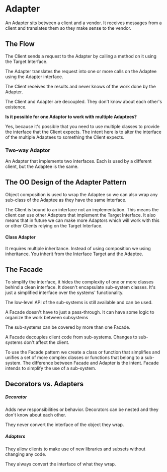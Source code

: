 # Adapter

An Adapter sits between a client and a vendor. It receives messages from a client and translates them so they make sense to the vendor.

## The Flow

The Client sends a request to the Adapter by calling a method on it using the Target Interface.

The Adapter translates the request into one or more calls on the Adaptee using the Adapter interface.

The Client receives the results and never knows of the work done by the Adapter.

The Client and Adapter are decoupled. They don't know about each other's existence.

**Is it possible for one Adaptor to work with multiple Adaptees?**

Yes, because it's possible that you need to use multiple classes to provide the interface that the Client expects. The intent here is to alter the interface of the multiple Adaptees to something the Client expects.

### Two-way Adaptor

An Adapter that implements two interfaces. Each is used by a different client, but the Adaptee is the same.

## The OO Design of the Adapter Pattern

Object composition is used to wrap the Adaptee so we can also wrap any sub-class of the Adaptee as they have the same interface.

The Client is bound to an interface not an implementation. This means the client can use other Adapters that implement the Target Interface. It also means that in future we can make more Adaptors which will work with this or other Clients relying on the Target Interface.

#### Class Adapter

It requires multiple inheritance. Instead of using composition we using inheritance. You inherit from the Interface Target and the Adaptee.

## The Facade

To simplify the interface, it hides the complexity of one or more classes behind a clean interface. It doesn't encapsulate sub-system classes. It's just a simplified interface over the systems' functionality.

The low-level API of the sub-systems is still available and can be used.

A Facade doesn't have to just a pass-through. It can have some logic to organize the work between subsystems

The sub-systems can be covered by more than one Facade.

A Facade decouples client code from sub-systems. Changes to sub-systems don't affect the client.

To use the Facade pattern we create a class or function that simplifies and unifies a set of more complex classes or functions that belong to a sub-system. The difference between Facade and Adapter is the intent. Facade intends to simplify the use of a sub-system.

## Decorators vs. Adapters

##### Decorator

Adds new responsibilities or behavior. Decorators can be nested and they don't know about each other.

They never convert the interface of the object they wrap.

##### Adapters

They allow clients to make use of new libraries and subsets without changing any code.

They always convert the interface of what they wrap.

